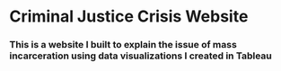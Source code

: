 # Criminal Justice Crisis Website
### This is a website I built to explain the issue of mass incarceration using data visualizations I created in Tableau
